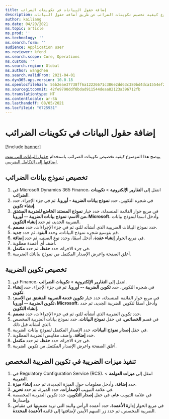 ```yaml
---
title: إضافة حقول البيانات في تكوينات الضرائب
description: يوضح هذا الموضوع كيفيه تخصيص تكوينات الضرائب عن طريق أضافه حقول البيانات.
author: kailiang
ms.date: 04/20/2021
ms.topic: article
ms.prod: ''
ms.technology: ''
ms.search.form: ''
audience: Application user
ms.reviewer: kfend
ms.search.scope: Core, Operations
ms.custom: ''
ms.search.region: Global
ms.author: wangchen
ms.search.validFrom: 2021-04-01
ms.dyn365.ops.version: 10.0.18
ms.openlocfilehash: 56b2eae37738ff6a12226671c386e2dd63c380bd4dca1554ef2d1cad0b75faaa
ms.sourcegitcommit: 42fe9790ddf0bdad911544deaa82123a396712fb
ms.translationtype: HT
ms.contentlocale: ar-SA
ms.lasthandoff: 08/05/2021
ms.locfileid: "6725931"
---
```

# <a name="add-data-fields-in-tax-configurations"></a>إضافة حقول البيانات في تكوينات الضرائب

[!include [banner](../includes/banner.md)]

يوضح هذا الموضوع كيفيه تخصيص تكوينات الضرائب باستخدام [حقول البيانات التي تمت اضافتها إلى التكامل الضريبي](tax-service-add-data-fields-tax-integration-by-extension.md).

## <a name="customize-the-tax-data-model"></a>تخصيص نموذج بيانات الضرائب

1. في Microsoft Dynamics 365 Finance، انتقل إلى **التقارير الإلكترونية** \> **تكوينات الضرائب**.
2. في شجره التكوين، حدد **نموذج بيانات الضريبة - أوروبا**. ثم في جزء الإجراء، حدد **إنشاء تكوين**.
3. في مربع حوار القائمة المنسدلة، حدد خيار **نموذج المستند الخاضع للضريبة المشتق من الاسم: نموذج بيانات الضريبة -- أوروبا، Microsoft**، وأدخل اسما لنموذج بيانات الضريبة الجديد، ثم حدد **إنشاء التكوين**.
4. حدد نموذج البيانات الضريبية الذي أنشأته للتو، ثم في جزء الإجراءات، حدد **مصمم**.
5. قم بتوسيع شجره نموذج البيانات، وحدد **البنود**، ثم حدد **جديد**.
6. في مربع الحوار **إنشاء عقدة**، أدخل اسمًا، وحدد نوع الصنف، ثم حدد **إضافة**.
7. أضف أي أعمدة مطلوبة.
8. في جزء الاجراء، حدد **حفظ**، ثم حدد **مكتمل**.
9. أغلق الصفحة واعرض الإصدار المكتمل من نموذج بياناتك الضريبية.

## <a name="customize-the-tax-configuration"></a>تخصيص تكوين الضريبة

1. في Finance، انتقل إلى **التقارير الإلكترونية** \> **تكوينات الضرائب**.
2. في شجره التكوين، حدد **تكوين الضريبة -- أوروبا**. ثم في جزء الإجراء، حدد **إنشاء تكوين**.
3. في مربع حوار القائمة المنسدلة، حدد خيار **تكوين خدمة الضريبة المشتق من الاسم: تكوين الضريبة -- أوروبا، Microsoft**، وأدخل اسمًا لتكوين الضريبة الجديد، ثم حدد **إنشاء التكوين**.
4. حدد تكوين الضريبة الذي أنشأته للتو، ثم في جزء الإجراءات، حدد **مصمم**.
5. في قسم **الخصائص**، في حقل **نموذج البيانات**، حدد نموذج بيانات الضريبة المخصص الذي أنشأته قبل ذلك.
6. في حقل **إصدار نموذج البيانات**، حدد الإصدار المكتمل لنموذج بيانات الضريبة.
7. حدد **إضافة**، وأضف مقاييس الضريبة المطلوبة.
8. في جزء الاجراء، حدد **حفظ**، ثم حدد **مكتمل**.
9. أغلق الصفحة واعرض الإصدار المكتمل من تكوين الضريبة.

## <a name="implement-tax-features-in-the-customized-tax-configuration"></a>تنفيذ ميزات الضريبة في تكوين الضريبة المخصص

1. في Regulatory Configuration Service (RCS)، انتقل إلى **ميزات العولمة** \> **الضريبة**.
2. حدد **إضافة**، وأدخل معلومات حول الميزة الجديدة، ثم حدد **إنشاء ميزة**.
3. في علامة التبويب **الإصدارات**، حدد الميزة، ثم حدد **تحرير**.
4. في علامة التبويب **عام**، في حقل **إصدار التكوين**، حدد تكوين الضريبة المخصصة وإصدارها.
5. في مربع الحوار **إدارة الأعمدة**، حدد أعمده الرأس والبند التي تريد تضمينها في مقياس الضريبة المخصص، ثم حدد زر السهم الأيمن لإضافتها إلى قائمة **الأعمدة المحددة**.
